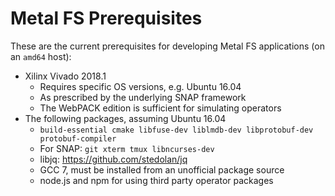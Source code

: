 # Metal FS Prerequisites

These are the current prerequisites for developing Metal FS applications (on an `amd64` host):

 - Xilinx Vivado 2018.1
   - Requires specific OS versions, e.g. Ubuntu 16.04
   - As prescribed by the underlying SNAP framework
   - The WebPACK edition is sufficient for simulating operators
 - The following packages, assuming Ubuntu 16.04
   - `build-essential cmake libfuse-dev liblmdb-dev libprotobuf-dev protobuf-compiler`
   - For SNAP: `git xterm tmux libncurses-dev`
   - libjq: https://github.com/stedolan/jq
   - GCC 7, must be installed from an unofficial package source
   - node.js and npm for using third party operator packages
